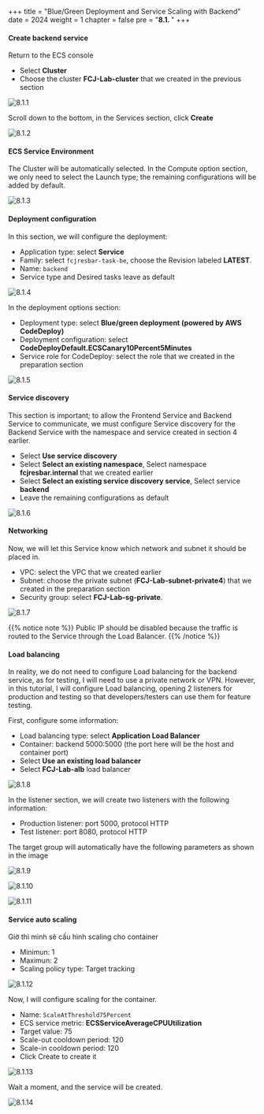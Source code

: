 +++
title = "Blue/Green Deployment and Service Scaling with Backend"
date = 2024
weight = 1
chapter = false
pre = "<b>8.1. </b>"
+++

#### Create backend service

Return to the ECS console

- Select **Cluster**
- Choose the cluster **FCJ-Lab-cluster** that we created in the previous section

![8.1.1](/images/8-create-ecs-services/8.1.1.png)

Scroll down to the bottom, in the Services section, click **Create**

![8.1.2](/images/8-create-ecs-services/8.1.2.png)

#### ECS Service Environment

The Cluster will be automatically selected. In the Compute option section, we only need to select the Launch type; the remaining configurations will be added by default.

![8.1.3](/images/8-create-ecs-services/8.1.3.png)

#### Deployment configuration

In this section, we will configure the deployment:

- Application type: select **Service**
- Family: select `fcjresbar-task-be`, choose the Revision labeled **LATEST**.
- Name: `backend`
- Service type and Desired tasks leave as default

![8.1.4](/images/8-create-ecs-services/8.1.4.png)

In the deployment options section:

- Deployment type: select **Blue/green deployment (powered by AWS CodeDeploy)**
- Deployment configuration: select **CodeDeployDefault.ECSCanary10Percent5Minutes**
- Service role for CodeDeploy: select the role that we created in the preparation section

![8.1.5](/images/8-create-ecs-services/8.1.5.png)

#### Service discovery

This section is important; to allow the Frontend Service and Backend Service to communicate, we must configure Service discovery for the Backend Service with the namespace and service created in section 4 earlier.

- Select **Use service discovery**
- Select **Select an existing namespace**, Select namespace **fcjresbar.internal** that we created earlier
- Select **Select an existing service discovery service**, Select service **backend**
- Leave the remaining configurations as default

![8.1.6](/images/8-create-ecs-services/8.1.6.png)

#### Networking

Now, we will let this Service know which network and subnet it should be placed in.

- VPC: select the VPC that we created earlier
- Subnet: choose the private subnet (**FCJ-Lab-subnet-private4**) that we created in the preparation section
- Security group: select **FCJ-Lab-sg-private**.

![8.1.7](/images/8-create-ecs-services/8.1.7.png)

{{% notice note %}}
 Public IP should be disabled because the traffic is routed to the Service through the Load Balancer.
{{% /notice %}}

#### Load balancing

In reality, we do not need to configure Load balancing for the backend service, as for testing, I will need to use a private network or VPN. However, in this tutorial, I will configure Load balancing, opening 2 listeners for production and testing so that developers/testers can use them for feature testing.

First, configure some information:

- Load balancing type: select **Application Load Balancer**
- Container: backend 5000:5000 (the port here will be the host and container port)
- Select **Use an existing load balancer**
- Select **FCJ-Lab-alb** load balancer

![8.1.8](/images/8-create-ecs-services/8.1.8.png)

In the listener section, we will create two listeners with the following information:

- Production listener: port 5000, protocol HTTP
- Test listener: port 8080, protocol HTTP

The target group will automatically have the following parameters as shown in the image

![8.1.9](/images/8-create-ecs-services/8.1.9.png)

![8.1.10](/images/8-create-ecs-services/8.1.10.png)

![8.1.11](/images/8-create-ecs-services/8.1.11.png)

#### Service auto scaling

Giờ thì mình sẽ cấu hình scaling cho container

- Minimun: 1
- Maximun: 2
- Scaling policy type: Target tracking

![8.1.12](/images/8-create-ecs-services/8.1.12.png)

Now, I will configure scaling for the container.

- Name: `ScaleAtThreshold75Percent`
- ECS service metric: **ECSServiceAverageCPUUtilization**
- Target value: 75
- Scale-out cooldown period: 120
- Scale-in cooldown period: 120
- Click Create to create it

![8.1.13](/images/8-create-ecs-services/8.1.13.png)

Wait a moment, and the service will be created.

![8.1.14](/images/8-create-ecs-services/8.1.14.png)
